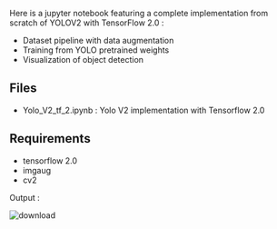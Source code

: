 Here is a jupyter notebook featuring a complete implementation from scratch of YOLOV2 with TensorFlow 2.0 :

* Dataset pipeline with data augmentation
* Training from YOLO pretrained weights
* Visualization of object detection


## Files
* Yolo_V2_tf_2.ipynb : Yolo V2 implementation with Tensorflow 2.0

## Requirements

* tensorflow 2.0
* imgaug
* cv2


Output : 

![download](https://user-images.githubusercontent.com/65017645/120095065-636c2980-c141-11eb-8a2c-c0276f2dfdcb.png)
